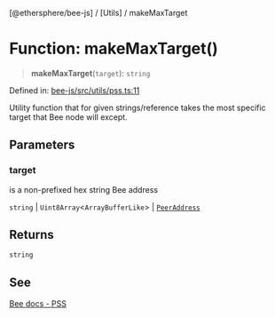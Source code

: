 [@ethersphere/bee-js] / [Utils] / makeMaxTarget

# Function: makeMaxTarget()

> **makeMaxTarget**(`target`): `string`

Defined in: [bee-js/src/utils/pss.ts:11](https://github.com/ethersphere/bee-js/blob/3abbe2b1b264d6b586511a56e93badb2236bd09d/src/utils/pss.ts#L11)

Utility function that for given strings/reference takes the most specific
target that Bee node will except.

## Parameters

### target

is a non-prefixed hex string Bee address

`string` | `Uint8Array`\<`ArrayBufferLike`\> | [`PeerAddress`](../../classes/PeerAddress.md)

## Returns

`string`

## See

[Bee docs - PSS](https://docs.ethswarm.org/docs/develop/tools-and-features/pss)
